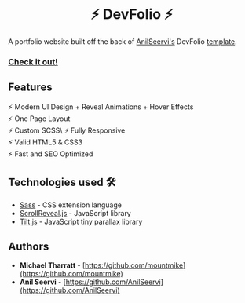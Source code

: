 <h1 align="center"> ⚡️ DevFolio ⚡️</h1>

A portfolio website built off the back of [AnilSeervi's](https://github.com/AnilSeervi) DevFolio [template](https://github.com/AnilSeervi/DevFolio).

### [Check it out!](https://michaeltharratt.com/)

## Features

⚡️ Modern UI Design + Reveal Animations + Hover Effects\
⚡️ One Page Layout\
⚡️ Custom SCSS\ 
⚡️ Fully Responsive\
⚡️ Valid HTML5 & CSS3\
⚡ Fast and SEO Optimized

## Technologies used 🛠️

- [Sass](https://sass-lang.com/documentation) - CSS extension language
- [ScrollReveal.js](https://scrollrevealjs.org/) - JavaScript library
- [Tilt.js](https://gijsroge.github.io/tilt.js/) - JavaScript tiny parallax library

## Authors

- **Michael Tharratt** - [https://github.com/mountmike](https://github.com/mountmike)
- **Anil Seervi** - [https://github.com/AnilSeervi](https://github.com/AnilSeervi)